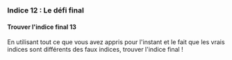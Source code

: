 ### Indice 12 : Le défi final ###

#### Trouver l'indice final 13 ####

En utilisant tout ce que vous avez appris pour l'instant et le fait que les
vrais indices sont différents des faux indices, trouver l'indice final !

